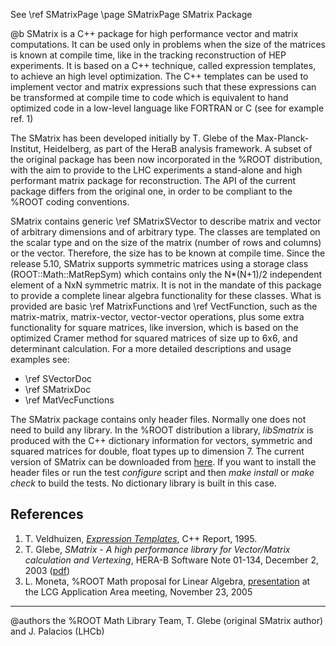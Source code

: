See \ref SMatrixPage
\page SMatrixPage SMatrix Package

@b SMatrix is a C++ package for high performance vector and matrix computations. It can be used only in problems when the size of the matrices is known at compile time, like in the tracking reconstruction of HEP experiments. It is based on a C++ technique, called expression templates, to achieve an high level optimization. The C++ templates can be used to implement vector and matrix expressions such that these expressions can be transformed at compile time to code which is equivalent to hand optimized code in a low-level language like FORTRAN or C (see for example ref. 1)

The SMatrix has been developed initially by T. Glebe of the Max-Planck-Institut, Heidelberg, as part of the HeraB analysis framework. A subset of the original package has been now incorporated in the %ROOT distribution, with the aim to provide to the LHC experiments a stand-alone and high performant matrix package for reconstruction. The API of the current package differs from the original one, in order to be compliant to the %ROOT coding conventions.

SMatrix contains generic \ref SMatrixSVector to describe matrix and vector of arbitrary dimensions and of arbitrary type. The classes are templated on the scalar type and on the size of the matrix (number of rows and columns) or the vector. Therefore, the size has to be known at compile time. Since the release 5.10, SMatrix supports symmetric matrices using a storage class (ROOT::Math::MatRepSym) which contains only the N*(N+1)/2 independent element of a NxN symmetric matrix.
It is not in the mandate of this package to provide a complete linear algebra functionality for these classes. What is provided are basic \ref MatrixFunctions and \ref VectFunction, such as the matrix-matrix, matrix-vector, vector-vector operations, plus some extra functionality for square matrices, like inversion, which is based on the optimized Cramer method for squared matrices of size up to 6x6, and determinant calculation.
For a more detailed descriptions and usage examples see:

*   \ref SVectorDoc
*   \ref SMatrixDoc
*   \ref MatVecFunctions

The SMatrix package contains only header files. Normally one does not need to build any library. In the %ROOT distribution a library, _libSmatrix_ is produced with the C++ dictionary information for vectors, symmetric and squared matrices for double, float types up to dimension 7.
The current version of SMatrix can be downloaded from [here](../SMatrix.tar.gz). If you want to install the header files or run the test _configure_ script and then _make install_ or _make check_ to build the tests. No dictionary library is built in this case.

## References

1.  T. Veldhuizen, [_Expression Templates_](http://osl.iu.edu/~tveldhui/papers/Expression-Templates/exprtmpl.html), C++ Report, 1995.
2.  T. Glebe, _SMatrix - A high performance library for Vector/Matrix calculation and Vertexing_, HERA-B Software Note 01-134, December 2, 2003 ([pdf](http://seal.web.cern.ch/seal/documents/mathlib/smatrix_herab.pdf))
3.  L. Moneta, %ROOT Math proposal for Linear Algebra, [presentation](http://seal.cern.ch/documents/mathlib/aa_matrix_nov05.pdf) at the LCG Application Area meeting, November 23, 2005

* * *



@authors the %ROOT Math Library Team, T. Glebe (original SMatrix author) and J. Palacios (LHCb)
